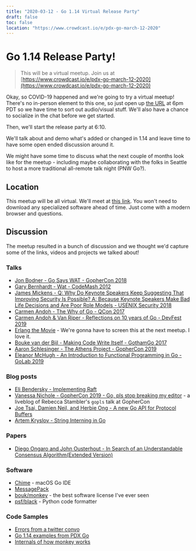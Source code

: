 ```yaml
---
title: "2020-03-12 - Go 1.14 Virtual Release Party"
draft: false
toc: false
location: "https://www.crowdcast.io/e/pdx-go-march-12-2020"
---
```


# Go 1.14 Release Party!

>This will be a virtual meetup. Join us at [https://www.crowdcast.io/e/pdx-go-march-12-2020](https://www.crowdcast.io/e/pdx-go-march-12-2020)

Okay, so COVID-19 happened and we're going to try a virtual meetup! There's no in-person element to this one, so just open up [the URL](https://www.crowdcast.io/e/pdx-go-march-12-2020) at 6pm PDT so we have time to sort out audio/visual stuff. We'll also have a chance to socialize in the chat before we get started.

Then, we'll start the release party at 6:10.

We'll talk about and demo what's added or changed in 1.14 and leave time to have some open ended discussion around it.

We might have some time to discuss what the next couple of months look like for the meetup - including maybe collaborating with the folks in Seattle to host a more traditional all-remote talk night (PNW Go?).

## Location

This meetup will be all virtual. We'll meet at [this link](https://www.crowdcast.io/e/pdx-go-march-12-2020). You won't need to download any specialized software ahead of time. Just come with a modern browser and questions.


## Discussion

The meetup resulted in a bunch of discussion and we thought we'd capture some of the links, videos and projects we talked about!

### Talks

* [Jon Bodner - Go Says WAT - GopherCon 2018](https://www.youtube.com/watch?v=zPd0Cxzsslk)
* [Gary Bernhardt - Wat - CodeMash 2012](https://www.destroyallsoftware.com/talks/wat)
* [James Mickens - Q: Why Do Keynote Speakers Keep Suggesting That Improving Security Is Possible?
A: Because Keynote Speakers Make Bad Life Decisions and Are Poor Role Models - USENIX Security 2018](https://www.usenix.org/conference/usenixsecurity18/presentation/mickens)
* [Carmen Andoh - The Why of Go - QCon 2017](https://www.youtube.com/watch?v=bmZNaUcwBt4)
* [Carmen Andoh & Van Riper - Reflections on 10 years of Go - DevFest 2019](https://youtu.be/em8n-nxAIFc)
* [Erlang the Movie](https://youtu.be/xrIjfIjssLE) - We're gonna have to screen this at the next meetup. I love it.
* [Bouke van der Bijl - Making Code Write Itself - GothamGo 2017](https://youtu.be/zo5Eoiy1Vuk)
* [Aaron Schlesinger - The Athens Project - GopherCon 2019](https://youtu.be/WDbbIS7m9bU)
* [Eleanor McHugh - An Introduction to Functional Programming in Go - GoLab 2019](https://youtu.be/nxydu5aPtjQ)

### Blog posts

* [Eli Bendersky - Implementing Raft](https://eli.thegreenplace.net/2020/implementing-raft-part-0-introduction/)
* [Vanessa Nichole - GopherCon 2019 - Go, pls stop breaking my editor](https://about.sourcegraph.com/go/gophercon-2019-go-pls-stop-breaking-my-editor) - a liveblog of Rebecca Stambler's `gopls` talk at GopherCon
* [Joe Tsai, Damien Neil, and Herbie Ong - A new Go API for Protocol Buffers](https://blog.golang.org/a-new-go-api-for-protocol-buffers)
* [Artem Kryslov - String Interning in Go](https://artem.krylysov.com/blog/2018/12/12/string-interning-in-go/)

### Papers
* [Diego Ongaro and John Ousterhout - In Search of an Understandable Consensus Algorithm(Extended Version)](https://raft.github.io/raft.pdf)

### Software

* [Chime](https://www.chimehq.com/) - macOS Go IDE 
* [MessagePack](https://msgpack.org/) 
* [bouk/monkey](https://github.com/bouk/monkey) - the best software license I've ever seen
* [psf/black](https://github.com/psf/black) - Python code formatter

### Code Samples

* [Errors from a twitter convo](https://play.golang.org/p/yaaEfBbMLvq)
* [Go 1.14 examples from PDX Go](https://github.com/pdxgo/go114) 
* [Internals of how monkey works](https://github.com/bouk/monkey/blob/master/replace_unix.go#L9)